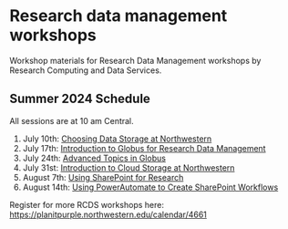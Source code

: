 # Research data management workshops
Workshop materials for Research Data Management workshops by Research Computing and Data Services.

## Summer 2024 Schedule
All sessions are at 10 am Central.
1. July 10th: [Choosing Data Storage at Northwestern](https://planitpurple.northwestern.edu/event/616760)
1. July 17th: [Introduction to Globus for Research Data Management](https://planitpurple.northwestern.edu/event/616761)
1. July 24th: [Advanced Topics in Globus](https://planitpurple.northwestern.edu/event/616762) 
1. July 31st: [Introduction to Cloud Storage at Northwestern](https://planitpurple.northwestern.edu/event/616763)
1. August 7th: [Using SharePoint for Research](https://planitpurple.northwestern.edu/event/616764)
1. August 14th: [Using PowerAutomate to Create SharePoint Workflows](https://planitpurple.northwestern.edu/event/616765) 

Register for more RCDS workshops here: https://planitpurple.northwestern.edu/calendar/4661
